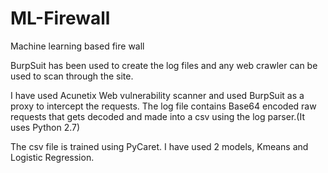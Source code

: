 # ML-Firewall
Machine learning based fire wall

BurpSuit has been used to create the log files and any web crawler can be used to scan through the site.

I have used Acunetix Web vulnerability scanner and used BurpSuit as a proxy to intercept the requests.
The log file contains Base64 encoded raw requests that gets decoded and made into a csv using the log parser.(It uses Python 2.7)

The csv file is trained using PyCaret. I have used 2 models, Kmeans and Logistic Regression.
